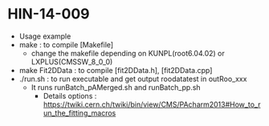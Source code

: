 # HIN-14-009
- Usage example
 - make : to compile [Makefile]
  	- change the makefile depending on KUNPL(root6.04.02) or LXPLUS(CMSSW_8_0_0)
 - make Fit2DData : to compile [fit2DData.h], [fit2DData.cpp]
 - ./run.sh : to run executable and get output roodatatest in outRoo_xxx
    - It runs runBatch_pAMerged.sh and runBatch_pp.sh
		- Details options : https://twiki.cern.ch/twiki/bin/view/CMS/PAcharm2013#How_to_run_the_fitting_macros

